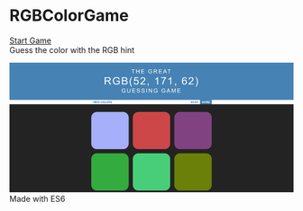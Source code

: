 # RGBColorGame


<a href="https://chicager.github.io/RGBColorGame/">Start Game</a><br/>
Guess the color with the RGB hint

<img src="screen.png" alt="screenshot"/><br/>
Made with ES6
